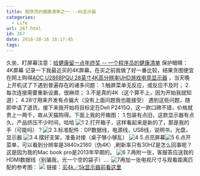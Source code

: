 ```yaml
---
title: 程序员的健康清单之一---4k显示器
categories:
  - Life
url: 267.html
id: 267
date: 2016-10-16 18:17:45
tags:
---
```


久坐、盯屏幕注意：[给健康留一点年终奖 \-\- 一个程序员的健康清单](https://antscript.com/post/2017-01-24-developer-health-list/) 保护眼睛：4K屏幕 记录一下我最近买的4K屏幕。在买之前我做了好一番比较，结果贪图便宜在网上购得[AOC U2868PQU 28英寸4K高分辨率UHD游戏电竞显示器](http://item.jd.com/1096834.html "AOC U2868PQU 28英寸4K高分辨率UHD游戏电竞显示器") ，当天晚上开机试了下遇到普遍存在的诸多问题： 1.触屏菜单无反应，或反应不及时； 2.每次连接需要重新设置，很麻烦； 3.不是真的4K（这个算不上，因为开始我就知道）； 4.28寸用来开发有点偏大（没有上面问题我也能接受） 遇到这些问题，随即申请了退货。接下来我开始将目标定在Dell P2415Q，这一款口碑不错，价格就贵上一两千，故从天猫购得。下面上我的开箱图： 1.包装有点旧，这款显示器有点久，产品挤压不少时间，哈哈 ![1](http://www.le-more.com/wp-content/uploads/2016/10/1.jpg) 2.打开箱子，这样看起来是新的了，那是我的手（可能吗）？![2](http://www.le-more.com/wp-content/uploads/2016/10/2.jpg) 3.标准配件：DP数据线，电源线，USB线，说明书，光盘，显示器 ![3](http://www.le-more.com/wp-content/uploads/2016/10/3.jpg) 4.摆好支架，准备对接（桌子够小够乱） ![4](http://www.le-more.com/wp-content/uploads/2016/10/4.jpg) 5.点亮屏幕![5](http://www.le-more.com/wp-content/uploads/2016/10/5.jpg) 6.点开菜单，可以看到分辨率是3840x2160（伪4K）,刷新率只有30HZ是怎么回事呢？这是因为我的Mac book pro是2013年早期的。 ![6](http://www.le-more.com/wp-content/uploads/2016/10/6.jpg) 7.再附一张，客服答应送我的HDMI数据线（别骗我，光一个空的袋子）.... ![7](http://www.le-more.com/wp-content/uploads/2016/10/7.jpg)再加一张电视尺寸与观看距离匹配的参考图： ![](http://www.le-more.com/wp-content/uploads/2016/10/tvsugest.png) 链接：[买4k／5k显示器前看这里](http://www.le-more.com/?p=218)